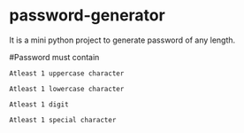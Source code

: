# password-generator
It is a mini python project to generate password of any length.

#Password must contain

    Atleast 1 uppercase character

    Atleast 1 lowercase character

    Atleast 1 digit

    Atleast 1 special character

